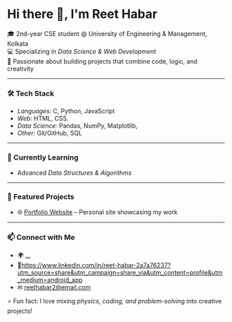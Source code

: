 # Hi there 👋, I'm Reet Habar  

🎓 2nd-year CSE student @ University of Engineering & Management, Kolkata  
💻 Specializing in *Data Science & Web Development*  
🚀 Passionate about building projects that combine code, logic, and creativity  

---

### 🛠 Tech Stack
- *Languages:* C, Python, JavaScript  
- *Web:* HTML, CSS.  
- *Data Science:* Pandas, NumPy, Matplotlib,   
- *Other:* Git/GitHub, SQL  

---

### 🌱 Currently Learning
- Advanced *Data Structures & Algorithms*  
 

---

### 📌 Featured Projects
- 🌐 [Portfolio Website](#) – Personal site showcasing my work  
---

### 📫 Connect with Me
- 🌍 [...](#)  
- 💼https://www.linkedin.com/in/reet-habar-2a7a76237?utm_source=share&utm_campaign=share_via&utm_content=profile&utm_medium=android_app
- ✉ reethabar2@email.com  

⭐ Fun fact: I love mixing *physics, coding, and problem-solving* into creative projects!
